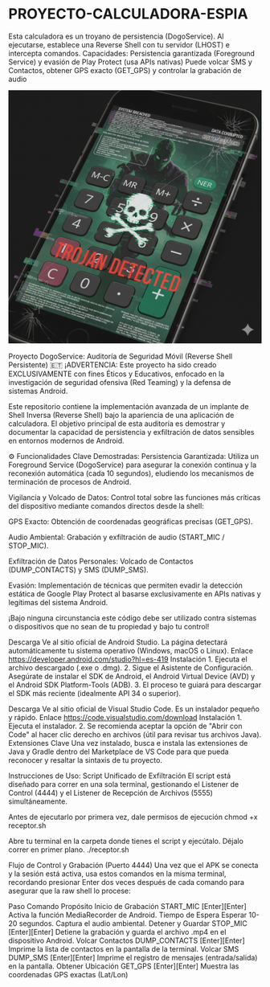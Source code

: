 # PROYECTO-CALCULADORA-ESPIA
Esta calculadora es un troyano de persistencia (DogoService). Al ejecutarse, establece una Reverse Shell con tu servidor (LHOST) e intercepta comandos.  Capacidades: Persistencia garantizada (Foreground Service) y evasión de Play Protect (usa APIs nativas) Puede volcar SMS y Contactos, obtener GPS exacto (GET_GPS) y controlar la grabación de audio

![image_alt](https://github.com/DogoTalei/PROYECTO-CALCULADORA-ESPIA/blob/737645325c8ab4d9f3827a69d4af79ff3a05f683/Gemini_Generated_Image_knicxvknicxvknic.png)

Proyecto DogoService: Auditoría de Seguridad Móvil (Reverse Shell Persistente) 🇪🇹
¡ADVERTENCIA: Este proyecto ha sido creado EXCLUSIVAMENTE con fines Éticos y Educativos, enfocado en la investigación de seguridad ofensiva (Red Teaming) y la defensa de sistemas Android.

Este repositorio contiene la implementación avanzada de un implante de Shell Inversa (Reverse Shell) bajo la apariencia de una aplicación de calculadora. El objetivo principal de esta auditoría es demostrar y documentar la capacidad de persistencia y exfiltración de datos sensibles en entornos modernos de Android.

⚙️ Funcionalidades Clave Demostradas:
Persistencia Garantizada: Utiliza un Foreground Service (DogoService) para asegurar la conexión continua y la reconexión automática (cada 10 segundos), eludiendo los mecanismos de terminación de procesos de Android.

Vigilancia y Volcado de Datos: Control total sobre las funciones más críticas del dispositivo mediante comandos directos desde la shell:

GPS Exacto: Obtención de coordenadas geográficas precisas (GET_GPS).

Audio Ambiental: Grabación y exfiltración de audio (START_MIC / STOP_MIC).

Exfiltración de Datos Personales: Volcado de Contactos (DUMP_CONTACTS) y SMS (DUMP_SMS).

Evasión: Implementación de técnicas que permiten evadir la detección estática de Google Play Protect al basarse exclusivamente en APIs nativas y legítimas del sistema Android.

¡Bajo ninguna circunstancia este código debe ser utilizado contra sistemas o dispositivos que no sean de tu propiedad y bajo tu control!

Descarga	Ve al sitio oficial de Android Studio. La página detectará automáticamente tu sistema operativo (Windows, macOS o Linux).
Enlace	https://developer.android.com/studio?hl=es-419
Instalación	1. Ejecuta el archivo descargado (.exe o .dmg). 2. Sigue el Asistente de Configuración. Asegúrate de instalar el SDK de Android, el Android Virtual Device (AVD) y el Android SDK Platform-Tools (ADB). 3. El proceso te guiará para descargar el SDK más reciente (idealmente API 34 o superior).


Descarga	Ve al sitio oficial de Visual Studio Code. Es un instalador pequeño y rápido.
Enlace	https://code.visualstudio.com/download
Instalación	1. Ejecuta el instalador. 2. Se recomienda aceptar la opción de "Abrir con Code" al hacer clic derecho en archivos (útil para revisar tus archivos Java).
Extensiones Clave	Una vez instalado, busca e instala las extensiones de Java y Gradle dentro del Marketplace de VS Code para que pueda reconocer y resaltar la sintaxis de tu proyecto.

Instrucciones de Uso: Script Unificado de Exfiltración
El script está diseñado para correr en una sola terminal, gestionando el Listener de Control (4444) y el Listener de Recepción de Archivos (5555) simultáneamente.

Antes de ejecutarlo por primera vez, dale permisos de ejecución
chmod +x receptor.sh

Abre tu terminal en la carpeta donde tienes el script y ejecútalo. Déjalo correr en primer plano.
./receptor.sh

Flujo de Control y Grabación (Puerto 4444)
Una vez que el APK se conecta y la sesión está activa, usa estos comandos en la misma terminal, recordando presionar Enter dos veces después de cada comando para asegurar que la raw shell lo procese:

Paso	Comando	Propósito
Inicio de Grabación	START_MIC [Enter][Enter]	Activa la función MediaRecorder de Android.
Tiempo de Espera	Esperar 10-20 segundos.	Captura el audio ambiental.
Detener y Guardar	STOP_MIC [Enter][Enter]	Detiene la grabación y guarda el archivo .mp4 en el dispositivo Android.
Volcar Contactos	DUMP_CONTACTS [Enter][Enter]	Imprime la lista de contactos en la pantalla de la terminal.
Volcar SMS	DUMP_SMS [Enter][Enter]	Imprime el registro de mensajes (entrada/salida) en la pantalla.
Obtener Ubicación	GET_GPS [Enter][Enter]	Muestra las coordenadas GPS exactas (Lat/Lon)
